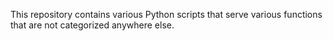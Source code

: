 This repository contains various Python scripts that serve various functions that are not categorized anywhere else.
